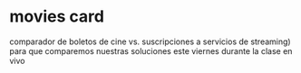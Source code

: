# movies card
comparador de boletos de cine vs. suscripciones a servicios de streaming) para que comparemos nuestras soluciones este viernes durante la clase en vivo 
